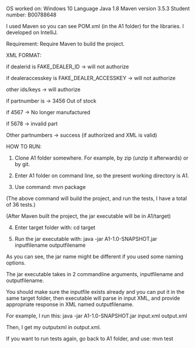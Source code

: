 OS worked on: Windows 10
Language Java 1.8
Maven version 3.5.3
Student number: B00788648

I used Maven so you can see POM.xml (in the A1 folder) for the libraries.
I developed on IntelliJ.

Requirement: Require Maven to build the project.

XML FORMAT:

if dealerid is FAKE_DEALER_ID  -> will not authorize

if dealeraccesskey is FAKE_DEALER_ACCESSKEY  -> will not authorize

other ids/keys  -> will authorize

if partnumber is  -> 3456 Out of stock

if 4567  -> No longer manufactured

if 5678  -> invalid part

Other partnumbers  -> success (if authorized and XML is valid)

HOW TO RUN:
1. Clone A1 folder somewhere. For example, by zip (unzip it afterwards) or by git.

2. Enter A1 folder on command line, so the present working directory is A1.

3. Use command: mvn package

(The above command will build the project, and run the tests, I have a total of 36 tests.)

(After Maven built the project, the jar executable will be in A1/target)

4. Enter target folder with: cd target

5. Run the jar executable with: java -jar A1-1.0-SNAPSHOT.jar inputfilename outputfilename

As you can see, the jar name might be different if you used some naming options.

The jar executable takes in 2 commandline arguments, inputfilename and outputfilename.

You should make sure the inputfile exists already and you can put it in the same target folder, then executable will parse in input XML,
and provide appropriate response in XML named outputfilename.

For example, I run this: java -jar A1-1.0-SNAPSHOT.jar input.xml output.xml

Then, I get my outputxml in output.xml.

If you want to run tests again, go back to A1 folder, and use: mvn test



